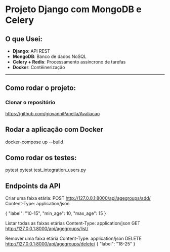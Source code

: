 # Projeto Django com MongoDB e Celery

## O que Usei:
- **Django**: API REST
- **MongoDB**: Banco de dados NoSQL
- **Celery + Redis**: Processamento assíncrono de tarefas
- **Docker**: Contêinerização

---

## Como rodar o projeto:

### **Clonar o repositório**
https://github.com/giovanniPanella/Avaliacao


## Rodar a aplicação com Docker
docker-compose up --build
## Como rodar os testes:
pytest
pytest test_integration_users.py
## Endpoints da API
Criar uma faixa etária:
POST  http://127.0.0.1:8000/api/agegroups/add/
Content-Type: application/json

{
  "label": "10-15",
  "min_age": 10,
  "max_age": 15
}

Listar todas as faixas etárias
Content-Type: application/json
GET http://127.0.0.1:8000/api/agegroups/list/

Remover uma faixa etária
Content-Type: application/json
DELETE http://127.0.0.1:8000/api/agegroups/delete/
{
  "label": "18-25"
}


